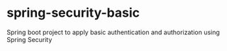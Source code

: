 # spring-security-basic
Spring boot project to apply basic authentication and authorization using Spring Security

